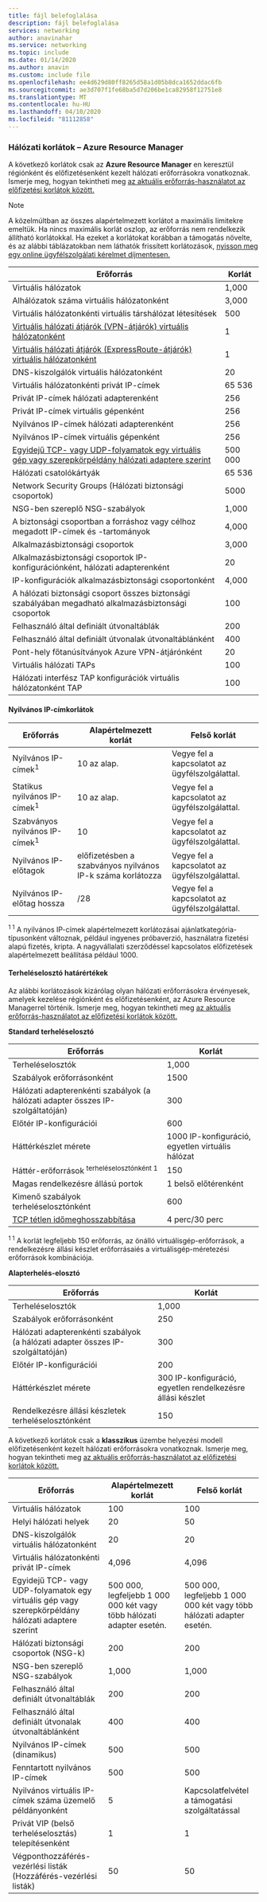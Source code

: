 ```yaml
---
title: fájl belefoglalása
description: fájl belefoglalása
services: networking
author: anavinahar
ms.service: networking
ms.topic: include
ms.date: 01/14/2020
ms.author: anavin
ms.custom: include file
ms.openlocfilehash: ee4d629d80ff8265d58a1d05b8dca1652ddac6fb
ms.sourcegitcommit: ae3d707f1fe68ba5d7d206be1ca82958f12751e8
ms.translationtype: MT
ms.contentlocale: hu-HU
ms.lasthandoff: 04/10/2020
ms.locfileid: "81112858"
---
```

### <a name="networking-limits---azure-resource-manager"></a><a name="azure-resource-manager-virtual-networking-limits"></a>Hálózati korlátok – Azure Resource Manager
A következő korlátok csak az **Azure Resource Manager** en keresztül régiónként és előfizetésenként kezelt hálózati erőforrásokra vonatkoznak. Ismerje meg, hogyan tekintheti meg [az aktuális erőforrás-használatot az előfizetési korlátok között.](../articles/networking/check-usage-against-limits.md)

> [!NOTE]
> A közelmúltban az összes alapértelmezett korlátot a maximális limitekre emeltük. Ha nincs maximális korlát oszlop, az erőforrás nem rendelkezik állítható korlátokkal. Ha ezeket a korlátokat korábban a támogatás növelte, és az alábbi táblázatokban nem láthatók frissített korlátozások, [nyisson meg egy online ügyfélszolgálati kérelmet díjmentesen.](../articles/azure-resource-manager/templates/error-resource-quota.md)

| Erőforrás | Korlát | 
| --- | --- |
| Virtuális hálózatok |1,000 |
| Alhálózatok száma virtuális hálózatonként |3,000 |
| Virtuális hálózatonkénti virtuális társhálózat létesítések |500 |
| [Virtuális hálózati átjárók (VPN-átjárók) virtuális hálózatonként](../articles/vpn-gateway/vpn-gateway-about-vpngateways.md#gwsku) |1 |
| [Virtuális hálózati átjárók (ExpressRoute-átjárók) virtuális hálózatonként](../articles/expressroute/expressroute-about-virtual-network-gateways.md#gwsku) |1 |
| DNS-kiszolgálók virtuális hálózatonként |20 |
| Virtuális hálózatonkénti privát IP-címek |65 536 |
| Privát IP-címek hálózati adapterenként |256 |
| Privát IP-címek virtuális gépenként |256 |
| Nyilvános IP-címek hálózati adapterenként |256 |
| Nyilvános IP-címek virtuális gépenként |256 |
| [Egyidejű TCP- vagy UDP-folyamatok egy virtuális gép vagy szerepkörpéldány hálózati adaptere szerint](../articles/virtual-network/virtual-machine-network-throughput.md#flow-limits-and-recommendations) |500 000 |
| Hálózati csatolókártyák |65 536 |
| Network Security Groups (Hálózati biztonsági csoportok) |5000 |
| NSG-ben szereplő NSG-szabályok |1,000 |
| A biztonsági csoportban a forráshoz vagy célhoz megadott IP-címek és -tartományok |4,000 |
| Alkalmazásbiztonsági csoportok |3,000 |
| Alkalmazásbiztonsági csoportok IP-konfigurációnként, hálózati adapterenként |20 |
| IP-konfigurációk alkalmazásbiztonsági csoportonként |4,000 |
| A hálózati biztonsági csoport összes biztonsági szabályában megadható alkalmazásbiztonsági csoportok |100 |
| Felhasználó által definiált útvonaltáblák |200 |
| Felhasználó által definiált útvonalak útvonaltáblánként |400 |
| Pont-hely főtanúsítványok Azure VPN-átjárónként |20 |
| Virtuális hálózati TAPs |100 |
| Hálózati interfész TAP konfigurációk virtuális hálózatonként TAP |100 |

#### <a name="public-ip-address-limits"></a><a name="publicip-address"></a>Nyilvános IP-címkorlátok
| Erőforrás | Alapértelmezett korlát | Felső korlát |
| --- | --- | --- |
| Nyilvános IP-címek<sup>1</sup> | 10 az alap. | Vegye fel a kapcsolatot az ügyfélszolgálattal. |
| Statikus nyilvános IP-címek<sup>1</sup> | 10 az alap. | Vegye fel a kapcsolatot az ügyfélszolgálattal. |
| Szabványos nyilvános IP-címek<sup>1</sup> | 10 | Vegye fel a kapcsolatot az ügyfélszolgálattal. |
| Nyilvános IP-előtagok | előfizetésben a szabványos nyilvános IP-k száma korlátozza | Vegye fel a kapcsolatot az ügyfélszolgálattal. |
| Nyilvános IP-előtag hossza | /28 | Vegye fel a kapcsolatot az ügyfélszolgálattal. |

<sup>1 1</sup> A nyilvános IP-címek alapértelmezett korlátozásai ajánlatkategória-típusonként változnak, például ingyenes próbaverzió, használatra fizetési alapú fizetés, kripta. A nagyvállalati szerződéssel kapcsolatos előfizetések alapértelmezett beállítása például 1000.

#### <a name="load-balancer-limits"></a><a name="load-balancer"></a>Terheléselosztó határértékek
Az alábbi korlátozások kizárólag olyan hálózati erőforrásokra érvényesek, amelyek kezelése régiónként és előfizetésenként, az Azure Resource Managerrel történik. Ismerje meg, hogyan tekintheti meg [az aktuális erőforrás-használatot az előfizetési korlátok között.](../articles/networking/check-usage-against-limits.md)

**Standard terheléselosztó**

| Erőforrás                                | Korlát         |
|-----------------------------------------|-------------------------------|
| Terheléselosztók                          | 1,000                         |
| Szabályok erőforrásonként                      | 1500                         |
| Hálózati adapterenkénti szabályok (a hálózati adapter összes IP-szolgáltatóján) | 300                           |
| Előtér IP-konfigurációi              | 600                           |
| Háttérkészlet mérete                       | 1000 IP-konfiguráció, egyetlen virtuális hálózat |
| Háttér-erőforrások <sup>terheléselosztónként 1<sup> | 150                   |
| Magas rendelkezésre állású portok                 | 1 belső előtérenként       |
| Kimenő szabályok terheléselosztónként        | 600                           |
| [TCP tétlen időmeghosszabbítása](https://docs.microsoft.com/azure/load-balancer/load-balancer-tcp-idle-timeout#tcp-idle-timeout) | 4 perc/30 perc          |

<sup>1 1</sup> A korlát legfeljebb 150 erőforrás, az önálló virtuálisgép-erőforrások, a rendelkezésre állási készlet erőforrásaiés a virtuálisgép-méretezési erőforrások kombinációja.

**Alapterhelés-elosztó**

| Erőforrás                                | Korlát        |
|-----------------------------------------|------------------------------|
| Terheléselosztók                          | 1,000                        |
| Szabályok erőforrásonként                      | 250                          |
| Hálózati adapterenkénti szabályok (a hálózati adapter összes IP-szolgáltatóján) | 300                          |
| Előtér IP-konfigurációi              | 200                          |
| Háttérkészlet mérete                       | 300 IP-konfiguráció, egyetlen rendelkezésre állási készlet |
| Rendelkezésre állási készletek terheléselosztónként     | 150                          |

<a name="virtual-networking-limits-classic"></a>A következő korlátok csak a **klasszikus** üzembe helyezési modell előfizetésenként kezelt hálózati erőforrásokra vonatkoznak. Ismerje meg, hogyan tekintheti meg [az aktuális erőforrás-használatot az előfizetési korlátok között.](../articles/networking/check-usage-against-limits.md)

| Erőforrás | Alapértelmezett korlát | Felső korlát |
| --- | --- | --- |
| Virtuális hálózatok |100 |100 |
| Helyi hálózati helyek |20 |50 |
| DNS-kiszolgálók virtuális hálózatonként |20 |20 |
| Virtuális hálózatonkénti privát IP-címek |4,096 |4,096 |
| Egyidejű TCP- vagy UDP-folyamatok egy virtuális gép vagy szerepkörpéldány hálózati adaptere szerint |500 000, legfeljebb 1 000 000 két vagy több hálózati adapter esetén. |500 000, legfeljebb 1 000 000 két vagy több hálózati adapter esetén. |
| Hálózati biztonsági csoportok (NSG-k) |200 |200 |
| NSG-ben szereplő NSG-szabályok |1,000 |1,000 |
| Felhasználó által definiált útvonaltáblák |200 |200 |
| Felhasználó által definiált útvonalak útvonaltáblánként |400 |400 |
| Nyilvános IP-címek (dinamikus) |500 |500 |
| Fenntartott nyilvános IP-címek |500 |500 |
| Nyilvános virtuális IP-címek száma üzemelő példányonként |5 |Kapcsolatfelvétel a támogatási szolgáltatással |
| Privát VIP (belső terheléselosztás) telepítésenként |1 |1 |
| Végponthozzáférés-vezérlési listák (Hozzáférés-vezérlési listák) |50 |50 |
